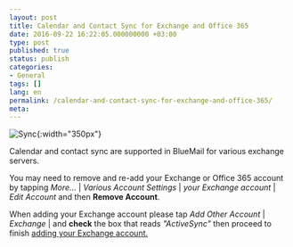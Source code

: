```yaml
---
layout: post
title: Calendar and Contact Sync for Exchange and Office 365
date: 2016-09-22 16:22:05.000000000 +03:00
type: post
published: true
status: publish
categories:
- General
tags: []
lang: en
permalink: /calendar-and-contact-sync-for-exchange-and-office-365/
meta:
---
```


![Sync](/assets/SES_Sync_v6.png){:width="350px"}

Calendar and contact sync are supported in BlueMail for various exchange servers.


You may need to remove and re-add your Exchange or Office 365 account by tapping *More...* \| *Various Account Settings* \| *your Exchange account* \| *Edit Account* and then **Remove Account**.

When adding your Exchange account please tap *Add Other Account* \| *Exchange* \| and **check** the box that reads *"ActiveSync"* then proceed to finish [adding your Exchange account.](/add-exchange-account/)
